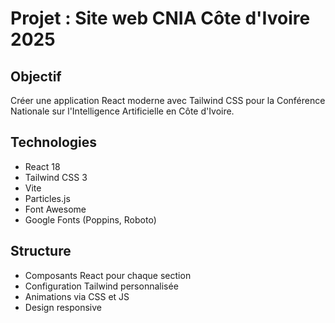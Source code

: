 # Projet : Site web CNIA Côte d'Ivoire 2025

## Objectif
Créer une application React moderne avec Tailwind CSS pour la Conférence Nationale sur l'Intelligence Artificielle en Côte d'Ivoire.

## Technologies
- React 18
- Tailwind CSS 3
- Vite
- Particles.js
- Font Awesome
- Google Fonts (Poppins, Roboto)

## Structure
- Composants React pour chaque section
- Configuration Tailwind personnalisée
- Animations via CSS et JS
- Design responsive
